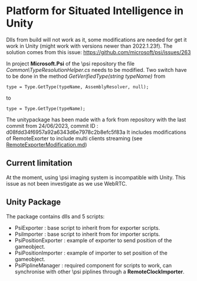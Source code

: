 # Platform for Situated Intelligence in Unity
Dlls from build will not work as it, some modifications are needed for get it work in Unity (might work with versions newer than 2022.1.23f). The solution comes from this issue:
https://github.com/microsoft/psi/issues/263

In project **Microsoft.Psi** of the \\psi repository the file *Common\TypeResolutionHelper.cs* needs to be modified. Two switch have to be done in the method *GetVerifiedType(string typeName)* from 

    type = Type.GetType(typeName, AssemblyResolver, null);
    
to
    
    type = Type.GetType(typeName);

The unitypackage has been made with a fork from repository with the last commit from 24/06/2023, commit ID : d08fdd34f6957a92a6343d6e7978c2b8efc5f83a
It includes modifications of RemoteExorter to include multi clients streaming (see [RemoteExporterModification.md](../../RemoteExporterModification.md))

## Current limitation
At the moment, using \\psi imaging system is incompatible with Unity. This issue as not been investigate as we use WebRTC.

## Unity Package
The package contains dlls and 5 scripts:
* PsiExporter : base script to inherit from for exporter scripts.
* PsiImporter : base script to inherit from for importer scripts.
* PsiPositionExporter : example of exporter to send position of the gameobject.
* PsiPositionImporter : example of importer to set position of the gameobject.
* PsiPiplineManager : required component for scripts to work, can synchronise with other \\psi piplines through a **RemoteClockImporter**.
